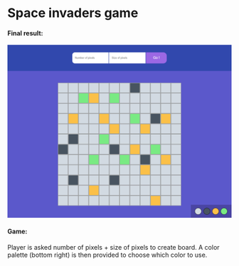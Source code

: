 # Space invaders game

#### Final result:

![](img/final-result.png)

#### Game:

Player is asked number of pixels + size of pixels to create board. A color palette (bottom right) is then provided to choose which color to use.